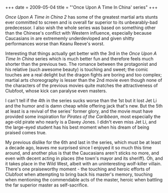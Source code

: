 +++
date = 2009-05-04
title = "'Once Upon A Time In China' series"
+++

*Once Upon A Time in China 2* has some of the greatest martial arts
stunts ever committed to screen and is overall far superior to its
unbearably-bad predecessor. I also wish the whole series was based on
something other than the Chinese\'s conflict with Western influence,
especially because Caucasians in are extrememly underdevloped and given
shitty performances worse than Keanu Reeve\'s worst.

Interesting that things actually get better with the 3rd in the *Once
Upon A Time In China* series which is much better fun and therefore
feels much shorter than the previous two. The romance between the
protagonist and his relative (such awesome beauty) is touching and
sweet; the comic touches are a real delight but the dragon fights are
boring and too complex; martial arts choreography is lesser than the 2nd
movie even though none of the characters of the previous movies quite
matches the attractiveness of Clubfoot, whose kick can paralyse even
masters.

I can\'t tell if the 4th in the series sucks worse than the 1st but it
lost Jet Li and the humor and is damn cheap while offering jack that\'s
new. But the 5th at least is a revival of the series\' former glory, and
the movie must have provided some inspiration for *Pirates of the
Caribbean*, most especially the age-old pirate who nearly is a Davey
Jones. I didn\'t even miss Jet Li, and the large-eyed student has his
best moment when his dream of being praised comes true.

My previous dislike for the 6th and last in the series, which must be at
least a decade ago, leaves me surprised since I enjoyed it so much this
time around, and another plus is that the Caucasians aren\'t sticks no
more, and even with decent acting in places (the town\'s mayor and its
sheriff). Oh, and it takes place in the Wild West, albeit with an
uninteresting wolf-killer villain. There\'s one praiseworthy moment -
the touching and heroic efforts of Clubfoot when attempting to bring
back his master\'s memory, touching when mentioning the commendable acts
of the master, heroic when battling the far superior master as
self-sacrifice.
